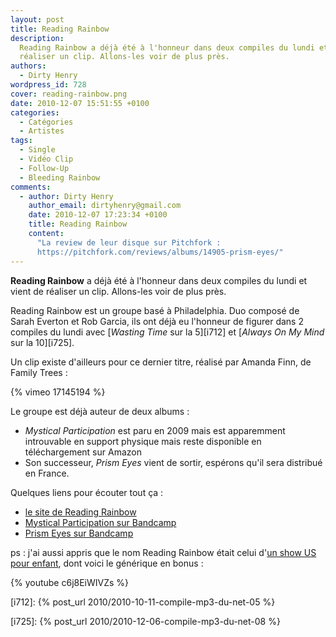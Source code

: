 ```yaml
---
layout: post
title: Reading Rainbow
description:
  Reading Rainbow a déjà été à l'honneur dans deux compiles du lundi et vient de
  réaliser un clip. Allons-les voir de plus près.
authors:
  - Dirty Henry
wordpress_id: 728
cover: reading-rainbow.png
date: 2010-12-07 15:51:55 +0100
categories:
  - Catégories
  - Artistes
tags:
  - Single
  - Vidéo Clip
  - Follow-Up
  - Bleeding Rainbow
comments:
  - author: Dirty Henry
    author_email: dirtyhenry@gmail.com
    date: 2010-12-07 17:23:34 +0100
    title: Reading Rainbow
    content:
      "La review de leur disque sur Pitchfork :
      https://pitchfork.com/reviews/albums/14905-prism-eyes/"
---
```


**Reading Rainbow** a déjà été à l'honneur dans deux compiles du lundi et vient
de réaliser un clip. Allons-les voir de plus près.

Reading Rainbow est un groupe basé à Philadelphia. Duo composé de Sarah Everton
et Rob Garcia, ils ont déjà eu l'honneur de figurer dans 2 compiles du lundi
avec [_Wasting Time_ sur la 5][i712] et [_Always On My Mind_ sur la 10][i725].

Un clip existe d'ailleurs pour ce dernier titre, réalisé par Amanda Finn, de
Family Trees :

{% vimeo 17145194 %}

Le groupe est déjà auteur de deux albums :

- _Mystical Participation_ est paru en 2009 mais est apparemment introuvable en
  support physique mais reste disponible en téléchargement sur Amazon
- Son successeur, _Prism Eyes_ vient de sortir, espérons qu'il sera distribué en
  France.

Quelques liens pour écouter tout ça :

- [le site de Reading Rainbow](http://rreadingrrainbow.blogspot.com/)
- [Mystical Participation sur Bandcamp](http://readingrainbow.bandcamp.com/album/mystical-participation)
- [Prism Eyes sur Bandcamp](http://readingrainbow.bandcamp.com/album/prism-eyes)

ps : j'ai aussi appris que le nom Reading Rainbow était celui
d'[un show US pour enfant](http://en.wikipedia.org/wiki/Reading_Rainbow), dont
voici le générique en bonus :

{% youtube c6j8EiWIVZs %}

[i712]: {% post_url 2010/2010-10-11-compile-mp3-du-net-05 %}

[i725]: {% post_url 2010/2010-12-06-compile-mp3-du-net-08 %}
